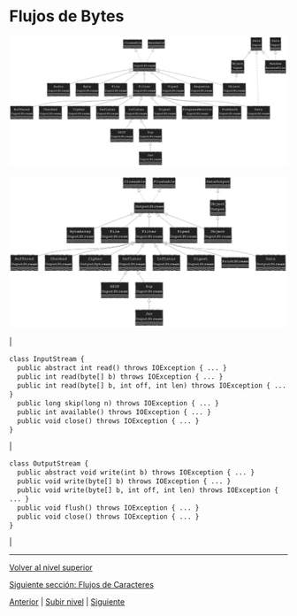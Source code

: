 # Flujos de Bytes



![FlujoDeBytes](images/FlujoDeBytes.svg)




![FlujoDeBytes2](images/FlujoDeBytes2.svg)







| 


```
class InputStream {
  public abstract int read() throws IOException { ... }
  public int read(byte[] b) throws IOException { ... }
  public int read(byte[] b, int off, int len) throws IOException { ... }
  public long skip(long n) throws IOException { ... }
  public int available() throws IOException { ... }
  public void close() throws IOException { ... }
}
```


 | 


```
class OutputStream {
  public abstract void write(int b) throws IOException { ... }
  public void write(byte[] b) throws IOException { ... }
  public void write(byte[] b, int off, int len) throws IOException { ... }
  public void flush() throws IOException { ... }
  public void close() throws IOException { ... }
}
```


 |


---

[Volver al nivel superior](../README.md)

[Siguiente sección: Flujos de Caracteres](../u2characterStreams/README.md)


[Anterior](../README.md) | [Subir nivel](../README.md) | [Siguiente](../u2characterStreams/README.md)
